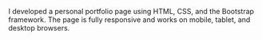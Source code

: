 I developed a personal portfolio page using HTML, CSS, and the Bootstrap framework. The page is fully responsive and works on mobile, tablet, and desktop browsers.
